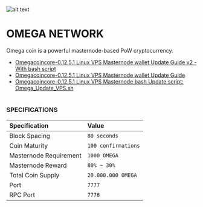 
![alt text](https://i.imgur.com/jMNyorX.png "Omega Network Logo")
# OMEGA NETWORK
Omega coin is a powerful masternode-based PoW cryptocurrency.

- [Omegacoincore-0.12.5.1 Linux VPS Masternode wallet Update Guide v2 - With bash script](https://github.com/Natizyskunk/omegacoin/blob/master/Omega_Update_Guide_VPS_v2.md)
- [Omegacoincore-0.12.5.1 Linux VPS Masternode wallet Update Guide](https://github.com/Natizyskunk/omegacoin/blob/master/Omega_Update_Guide_VPS.md)
- [Omegacoincore-0.12.5.1 Linux VPS Masternode bash Update script: Omega_Update_VPS.sh](https://github.com/Natizyskunk/omegacoin/blob/master/Omega_Update_VPS.sh)
#

### SPECIFICATIONS
| Specification | Value |
|:-----------|:-----------|
| Block Spacing | `80 seconds` |
| Coin Maturity | `100 confirmations` |
| Masternode Requirement | `1000 OMEGA` |
| Masternode Reward | `80% ~ 30%` |
| Total Coin Supply | `20.000.000 OMEGA` |
| Port | `7777` |
| RPC Port | `7778` |
